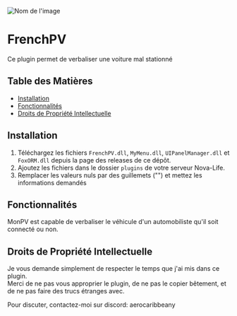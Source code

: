 ![Nom de l'image](https://cdn.discordapp.com/attachments/759173919504072704/1201231709459451984/6b920b32-0abd-4ad6-b872-a4d7015910c0.jpeg?ex=65c91135&is=65b69c35&hm=8b220965de1661f1f2a6a6fc8a077c0210f340cfa223bb2c7b0f41c0886f8b3f&)
# FrenchPV

Ce plugin permet de verbaliser une voiture mal stationné

## Table des Matières

- [Installation](#installation)
- [Fonctionnalités](#fonctionnalités)
- [Droits de Propriété Intellectuelle](#droits-de-propriété-intellectuelle)

## Installation

1. Téléchargez les fichiers `FrenchPV.dll`, `MyMenu.dll`, `UIPanelManager.dll` et `FoxORM.dll` depuis la page des releases de ce dépôt.  
2. Ajoutez les fichiers dans le dossier `plugins` de votre serveur Nova-Life.
3. Remplacer les valeurs nuls par des guillemets ("") et mettez les informations demandés 

## Fonctionnalités

MonPV est capable de verbaliser le véhicule d'un automobiliste qu'il soit connecté ou non.

## Droits de Propriété Intellectuelle

Je vous demande simplement de respecter le temps que j'ai mis dans ce plugin.  
Merci de ne pas vous approprier le plugin, de ne pas le copier bêtement, et de ne pas faire des trucs étranges avec.

Pour discuter, contactez-moi sur discord: aerocaribbeany  
